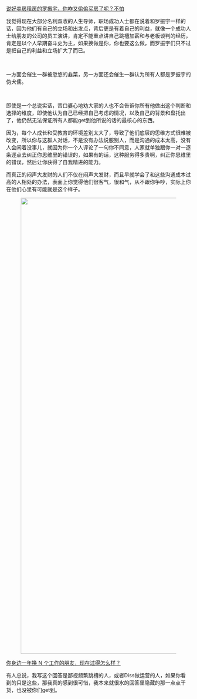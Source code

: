 <p><a href="https://link.zhihu.com/?target=http%3A//www.sohu.com/a/127787266_617357" class=" wrap external" target="_blank" rel="nofollow noreferrer">说好卖房租房的罗振宇，你咋又偷偷买房了呢？不怕</a> </p><p>我觉得现在大部分名利双收的人生导师，职场成功人士都在说着和罗振宇一样的话，因为他们有自己的立场和出发点，背后更是有着自己的利益，就像一个成功人士给朋友的公司的员工演讲，肯定不能重点讲自己跳槽加薪和与老板谈判的经历，肯定是以个人早期奋斗史为主，如果换做是你，你也要这么做，而罗振宇们只不过是把自己的利益和立场扩大了而已。</p><p class="ztext-empty-paragraph"><br/></p><p>一方面会催生一群被忽悠的韭菜，另一方面还会催生一群认为所有人都是罗振宇的伪犬儒。</p><p class="ztext-empty-paragraph"><br/></p><p>即使是一个总说实话，苦口婆心地劝大家的人也不会告诉你所有他做出这个判断和选择的维度，即使他认为自己已经把自己考虑的情况，以及自己的背景和盘托出了，他仍然无法保证所有人都能get到他所说的话的最核心的东西。</p><p>因为，每个人成长和受教育的环境差别太大了，导致了他们底层的思维方式很难被改变，所以你与这群人对话，不是没有办法说服别人，而是沟通的成本太高，没有人会闲着没事儿，就因为你一个人评论了一句你不同意，人家就单独跟你一对一逐条逐点去纠正你思维里的错误的，如果有的话，这种服务得多贵啊，纠正你思维里的错误，然后让你获得了自我精进的能力。</p><p>而真正的闷声大发财的人们不仅在闷声大发财，而且早就学会了和这些沟通成本过高的人相处的办法，表面上你觉得他们很客气，很和气，从不跟你争吵，实际上你在他们心里有可能就是这个样子。</p><figure data-size="normal"><img src="https://pic1.zhimg.com/v2-27ba8bb5947ffa4b6fba2279bc675708_b.jpg" data-caption="" data-size="normal" data-rawwidth="1242" data-rawheight="2208" class="origin_image zh-lightbox-thumb" width="1242" data-original="https://pic1.zhimg.com/v2-27ba8bb5947ffa4b6fba2279bc675708_r.jpg"/></figure><p><a href="https://www.zhihu.com/question/63076147/answer/297636348" class="internal">你身边一年换 N 个工作的朋友，现在过得怎么样？</a> </p><p>有人总说，我写这个回答是鄙视频繁跳槽的人，或者Diss做运营的人，如果你看到的只是这些，那我真的感到很可惜，我本来就很水的回答里隐藏的那一点点干货，也没被你们get到。</p>